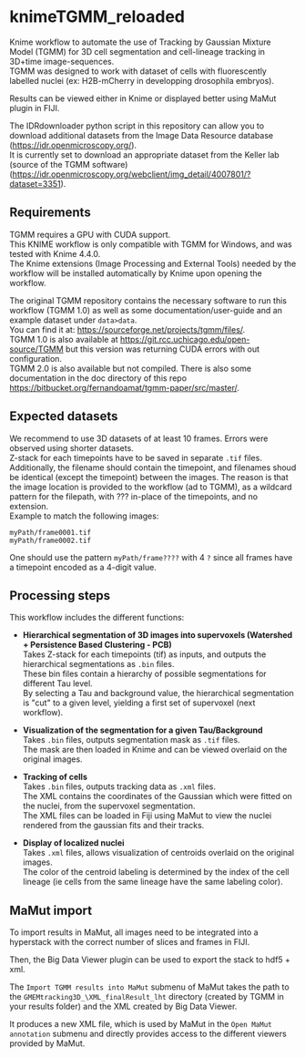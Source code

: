 # knimeTGMM_reloaded

Knime workflow to automate the use of Tracking by Gaussian Mixture Model (TGMM) for 3D cell segmentation and cell-lineage tracking in 3D+time image-sequences.  
TGMM was designed to work with dataset of cells with fluorescently labelled nuclei (ex: H2B-mCherry in developping drosophila embryos). 

Results can be viewed either in Knime or displayed better using MaMut plugin in FIJI.

The IDRdownloader python script in this repository can allow you to download additional datasets from the Image Data Resource database (https://idr.openmicroscopy.org/).  
It is currently set to download an appropriate dataset from the Keller lab (source of the TGMM software) (https://idr.openmicroscopy.org/webclient/img_detail/4007801/?dataset=3351).

## Requirements  
TGMM requires a GPU with CUDA support.  
This KNIME workflow is only compatible with TGMM for Windows, and was tested with Knime 4.4.0.  
The Knime extensions (Image Processing and External Tools) needed by the workflow will be installed automatically by Knime upon opening the workflow.


The original TGMM repository contains the necessary software to run this workflow (TGMM 1.0) as well as some documentation/user-guide and an example dataset under `data>data`.  
You can find it at: https://sourceforge.net/projects/tgmm/files/.  
TGMM 1.0 is also available at https://git.rcc.uchicago.edu/open-source/TGMM but this version was returning CUDA errors with out configuration.  
TGMM 2.0 is also available but not compiled. 
There is also some documentation in the doc directory of this repo https://bitbucket.org/fernandoamat/tgmm-paper/src/master/.  


## Expected datasets

We recommend to use 3D datasets of at least 10 frames. Errors were observed using shorter datasets.  
Z-stack for each timepoints have to be saved in separate `.tif` files.  
Additionally, the filename should contain the timepoint, and filenames shoud be identical (except the timepoint) between the images. 
The reason is that the image location is provided to the workflow (ad to TGMM), as a wildcard pattern for the filepath, with ??? in-place of the timepoints, and no extension.  
Example to match the following images: 
```
myPath/frame0001.tif
myPath/frame0002.tif
``` 
One should use the pattern
`myPath/frame????` with 4 `?` since all frames have a timepoint encoded as a 4-digit value.  

## Processing steps

This workflow includes the different functions:

- __Hierarchical segmentation of 3D images into supervoxels  (Watershed + Persistence Based Clustering - PCB)__  
Takes Z-stack for each timepoints (tif) as inputs, and outputs the hierarchical segmentations as `.bin` files.    
These bin files contain a hierarchy of possible segmentations for different Tau level.  
By selecting a Tau and background value, the hierarchical segmentation is "cut" to a given level, yielding a first set of supervoxel (next workflow).

- __Visualization of the segmentation for a given Tau/Background__  
Takes `.bin` files, outputs segmentation mask as `.tif` files.   
The mask are then loaded in Knime and can be viewed overlaid on the original images.  

- __Tracking of cells__  
Takes `.bin` files, outputs tracking data as `.xml` files.  
The XML contains the coordinates of the Gaussian which were fitted on the nuclei, from the supervoxel segmentation.    
The XML files can be loaded in Fiji using MaMut to view the nuclei rendered from the gaussian fits and their tracks.  

- __Display of localized nuclei__  
Takes `.xml` files, allows visualization of centroids overlaid on the original images.  
The color of the centroid labeling is determined by the index of the cell lineage (ie cells from the same lineage have the same labeling color).  


## MaMut import

To import results in MaMut, all images need to be integrated into a hyperstack with the correct number of slices and frames in FIJI.

Then, the Big Data Viewer plugin can be used to export the stack to hdf5 + xml.

The `Import TGMM results into MaMut` submenu of MaMut takes the path to the `GMEMtracking3D_\XML_finalResult_lht` directory (created by TGMM in your results folder) and the XML created by Big Data Viewer.

It produces a new XML file, which is used by MaMut in the `Open MaMut annotation` submenu and directly provides access to the different viewers provided by MaMut.
